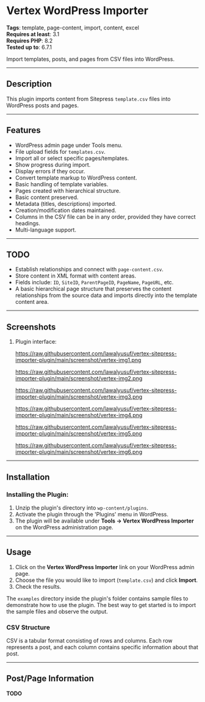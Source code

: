 # Vertex WordPress Importer

**Tags**: template, page-content, import, content, excel  
**Requires at least**: 3.1  
**Requires PHP**: 8.2  
**Tested up to**: 6.7.1  

Import templates, posts, and pages from CSV files into WordPress.

---

## Description

This plugin imports content from Sitepress `template.csv` files into WordPress posts and pages.

---

## Features

- WordPress admin page under Tools menu.
- File upload fields for `templates.csv`.
- Import all or select specific pages/templates.
- Show progress during import.
- Display errors if they occur.
- Convert template markup to WordPress content.
- Basic handling of template variables.
- Pages created with hierarchical structure.
- Basic content preserved.
- Metadata (titles, descriptions) imported.
- Creation/modification dates maintained.
- Columns in the CSV file can be in any order, provided they have correct headings.
- Multi-language support.

---

## TODO

- Establish relationships and connect with `page-content.csv`.
- Store content in XML format with content areas.
- Fields include: `ID`, `SiteID`, `ParentPageID`, `PageName`, `PageURL`, etc.
- A basic hierarchical page structure that preserves the content relationships from the source data and imports directly into the template content area.

---

## Screenshots

1. Plugin interface:

    https://raw.githubusercontent.com/lawalyusuf/vertex-sitepress-importer-plugin/main/screenshot/vertex-img1.png

    https://raw.githubusercontent.com/lawalyusuf/vertex-sitepress-importer-plugin/main/screenshot/vertex-img2.png

    https://raw.githubusercontent.com/lawalyusuf/vertex-sitepress-importer-plugin/main/screenshot/vertex-img3.png

    https://raw.githubusercontent.com/lawalyusuf/vertex-sitepress-importer-plugin/main/screenshot/vertex-img4.png

    https://raw.githubusercontent.com/lawalyusuf/vertex-sitepress-importer-plugin/main/screenshot/vertex-img5.png

    https://raw.githubusercontent.com/lawalyusuf/vertex-sitepress-importer-plugin/main/screenshot/vertex-img6.png
        
    
---

## Installation

### Installing the Plugin:
1. Unzip the plugin's directory into `wp-content/plugins`.
2. Activate the plugin through the 'Plugins' menu in WordPress.
3. The plugin will be available under **Tools → Vertex WordPress Importer** on the WordPress administration page.

---

## Usage

1. Click on the **Vertex WordPress Importer** link on your WordPress admin page.
2. Choose the file you would like to import (`template.csv`) and click **Import**.
3. Check the results.

The `examples` directory inside the plugin's folder contains sample files to demonstrate how to use the plugin. The best way to get started is to import the sample files and observe the output.

### CSV Structure

CSV is a tabular format consisting of rows and columns. Each row represents a post, and each column contains specific information about that post.

---

## Post/Page Information

**TODO**
